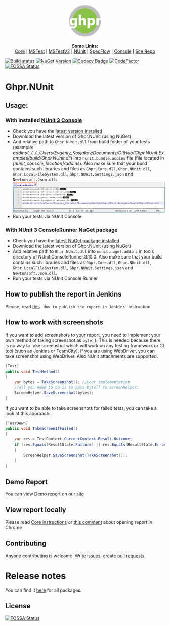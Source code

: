 <p align="center">
  <a href="https://ghpreporter.github.io/"><img src="https://github.com/GHPReporter/GHPReporter.github.io/blob/master/img/logo-small.png?raw=true" alt="Project icon"></a>
  <br><br>
  <b>Some Links:</b><br>
  <a href="https://github.com/GHPReporter/Ghpr.Core">Core</a> |
  <a href="https://github.com/GHPReporter/Ghpr.MSTest">MSTest</a> |
  <a href="https://github.com/GHPReporter/Ghpr.MSTestV2">MSTestV2</a> |
  <a href="https://github.com/GHPReporter/Ghpr.NUnit">NUnit</a> |
  <a href="https://github.com/GHPReporter/Ghpr.SpecFlow">SpecFlow</a> |
  <a href="https://github.com/GHPReporter/Ghpr.Console">Console</a> |
  <a href="https://github.com/GHPReporter/GHPReporter.github.io/">Site Repo</a>
</p>

[![Build status](https://ci.appveyor.com/api/projects/status/edl1eag5luk5v4xs?svg=true)](https://ci.appveyor.com/project/elv1s42/ghpr-nunit)
[![NuGet Version](https://img.shields.io/nuget/v/Ghpr.NUnit.svg)](https://www.nuget.org/packages/Ghpr.NUnit)
[![Codacy Badge](https://api.codacy.com/project/badge/Grade/dcdcf3b7866242fba326fb9aa47871b3)](https://www.codacy.com/app/GHPReporter/Ghpr.NUnit?utm_source=github.com&amp;utm_medium=referral&amp;utm_content=GHPReporter/Ghpr.NUnit&amp;utm_campaign=Badge_Grade)
[![CodeFactor](https://www.codefactor.io/repository/github/ghpreporter/ghpr.nunit/badge)](https://www.codefactor.io/repository/github/ghpreporter/ghpr.nunit)
[![FOSSA Status](https://app.fossa.io/api/projects/git%2Bgithub.com%2FGHPReporter%2FGhpr.NUnit.svg?type=shield)](https://app.fossa.io/projects/git%2Bgithub.com%2FGHPReporter%2FGhpr.NUnit?ref=badge_shield)

# Ghpr.NUnit

## Usage:

### With installed [NUnit 3 Console](https://github.com/nunit/nunit-console/releases)

 - Check you have the [latest version installed](https://github.com/nunit/nunit-console/releases)
 - Download the latest version of Ghpr.NUnit (using NuGet)
 - Add relative path to `Ghpr.NUnit.dll` from build folder of your tests (example: _addins/../../../Users/Evgeniy_Kosjakov/Documents/GitHub/Ghpr.NUnit.Examples/build/Ghpr.NUnit.dll_) into `nunit.bundle.addins` file (file located in *[nunit_console_location]/addins*). Also make sure that your build contains such libraries and files  as `Ghpr.Core.dll`, `Ghpr.NUnit.dll`, `Ghpr.LocalFileSystem.dll`, `Ghpr.NUnit.Settings.json` and `Newtonsoft.Json.dll`: <img src="https://github.com/GHPReporter/Ghpr.NUnit/blob/master/nunit.png?raw=true" alt="Project icon">
 - Run your tests via NUnit Console
 
### With NUnit 3 ConsoleRunner NuGet package

 - Check you have the [latest NuGet package installed](https://www.nuget.org/packages/NUnit.ConsoleRunner/)
 - Download the latest version of Ghpr.NUnit (using NuGet)
 - Add relative path to `Ghpr.NUnit.dll` into `nunit.nuget.addins` in tools directory of NUnit.ConsoleRunner.3.10.0. Also make sure that your build contains such libraries and files  as `Ghpr.Core.dll`, `Ghpr.NUnit.dll`, `Ghpr.LocalFileSystem.dll`, `Ghpr.NUnit.Settings.json` and `Newtonsoft.Json.dll`.
 - Run your tests via NUnit Console Runner
 
## How to publish the report in Jenkins

Please, read [this](https://github.com/GHPReporter/Ghpr.Core#how-to-publish-the-report-in-jenkins) `'How to publish the report in Jenkins'` instruction.

## How to work with screenshots

If you want to add screenshots to your report, you need to implement your own method of taking screenshot as `byte[]`. This is needed because there is no way to take screenshot which will work on any testing framework or CI tool (such as Jenkins or TeamCity). If you are using WebDriver, you can take screenshot using WebDriver. Also NUnit attachments are supported. 

```csharp
[Test]
public void TestMethod()
{
    var bytes = TakeScreenshot(); //your implementation
    //all you need to do is to pass byte[] to ScreenHelper:
    ScreenHelper.SaveScreenshot(bytes);
}
```
If you want to be able to take screenshots for failed tests, you can take a look at this approach:

```csharp
[TearDown]
public void TakeScreenIfFailed()
{
    var res = TestContext.CurrentContext.Result.Outcome;
    if (res.Equals(ResultState.Failure) || res.Equals(ResultState.Error))
    {
        ScreenHelper.SaveScreenshot(TakeScreenshot());
    }
}
```

## Demo Report

You can view [Demo report](http://ghpreporter.github.io/report/) on our [site](http://ghpreporter.github.io/)

## View report locally

Please read [Core instructions](https://github.com/GHPReporter/Ghpr.Core#view-report-locally) or [this comment](https://github.com/GHPReporter/Ghpr.NUnit/issues/16#issuecomment-291445978) about opening report in Chrome

## Contributing

Anyone contributing is welcome. Write [issues](https://github.com/GHPReporter/Ghpr.NUnit/issues), create [pull requests](https://github.com/GHPReporter/Ghpr.NUnit/pulls).

# Release notes

You can find it [here](https://github.com/GHPReporter/Ghpr.Core/blob/master/RELEASE_NOTES.md) for all packages.


## License
[![FOSSA Status](https://app.fossa.io/api/projects/git%2Bgithub.com%2FGHPReporter%2FGhpr.NUnit.svg?type=large)](https://app.fossa.io/projects/git%2Bgithub.com%2FGHPReporter%2FGhpr.NUnit?ref=badge_large)
